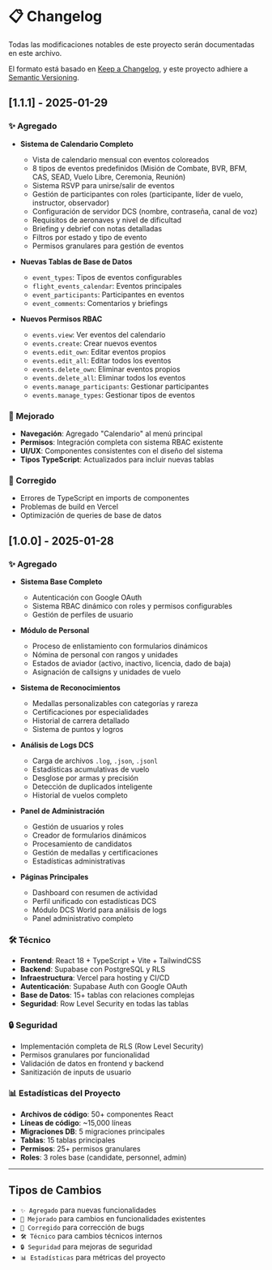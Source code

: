 # 📋 Changelog

Todas las modificaciones notables de este proyecto serán documentadas en este archivo.

El formato está basado en [Keep a Changelog](https://keepachangelog.com/en/1.0.0/),
y este proyecto adhiere a [Semantic Versioning](https://semver.org/spec/v2.0.0.html).

## [1.1.1] - 2025-01-29

### ✨ Agregado
- **Sistema de Calendario Completo**
  - Vista de calendario mensual con eventos coloreados
  - 8 tipos de eventos predefinidos (Misión de Combate, BVR, BFM, CAS, SEAD, Vuelo Libre, Ceremonia, Reunión)
  - Sistema RSVP para unirse/salir de eventos
  - Gestión de participantes con roles (participante, líder de vuelo, instructor, observador)
  - Configuración de servidor DCS (nombre, contraseña, canal de voz)
  - Requisitos de aeronaves y nivel de dificultad
  - Briefing y debrief con notas detalladas
  - Filtros por estado y tipo de evento
  - Permisos granulares para gestión de eventos

- **Nuevas Tablas de Base de Datos**
  - `event_types`: Tipos de eventos configurables
  - `flight_events_calendar`: Eventos principales
  - `event_participants`: Participantes en eventos
  - `event_comments`: Comentarios y briefings

- **Nuevos Permisos RBAC**
  - `events.view`: Ver eventos del calendario
  - `events.create`: Crear nuevos eventos
  - `events.edit_own`: Editar eventos propios
  - `events.edit_all`: Editar todos los eventos
  - `events.delete_own`: Eliminar eventos propios
  - `events.delete_all`: Eliminar todos los eventos
  - `events.manage_participants`: Gestionar participantes
  - `events.manage_types`: Gestionar tipos de eventos

### 🔧 Mejorado
- **Navegación**: Agregado "Calendario" al menú principal
- **Permisos**: Integración completa con sistema RBAC existente
- **UI/UX**: Componentes consistentes con el diseño del sistema
- **Tipos TypeScript**: Actualizados para incluir nuevas tablas

### 🐛 Corregido
- Errores de TypeScript en imports de componentes
- Problemas de build en Vercel
- Optimización de queries de base de datos

## [1.0.0] - 2025-01-28

### ✨ Agregado
- **Sistema Base Completo**
  - Autenticación con Google OAuth
  - Sistema RBAC dinámico con roles y permisos configurables
  - Gestión de perfiles de usuario

- **Módulo de Personal**
  - Proceso de enlistamiento con formularios dinámicos
  - Nómina de personal con rangos y unidades
  - Estados de aviador (activo, inactivo, licencia, dado de baja)
  - Asignación de callsigns y unidades de vuelo

- **Sistema de Reconocimientos**
  - Medallas personalizables con categorías y rareza
  - Certificaciones por especialidades
  - Historial de carrera detallado
  - Sistema de puntos y logros

- **Análisis de Logs DCS**
  - Carga de archivos `.log`, `.json`, `.jsonl`
  - Estadísticas acumulativas de vuelo
  - Desglose por armas y precisión
  - Detección de duplicados inteligente
  - Historial de vuelos completo

- **Panel de Administración**
  - Gestión de usuarios y roles
  - Creador de formularios dinámicos
  - Procesamiento de candidatos
  - Gestión de medallas y certificaciones
  - Estadísticas administrativas

- **Páginas Principales**
  - Dashboard con resumen de actividad
  - Perfil unificado con estadísticas DCS
  - Módulo DCS World para análisis de logs
  - Panel administrativo completo

### 🛠️ Técnico
- **Frontend**: React 18 + TypeScript + Vite + TailwindCSS
- **Backend**: Supabase con PostgreSQL y RLS
- **Infraestructura**: Vercel para hosting y CI/CD
- **Autenticación**: Supabase Auth con Google OAuth
- **Base de Datos**: 15+ tablas con relaciones complejas
- **Seguridad**: Row Level Security en todas las tablas

### 🔒 Seguridad
- Implementación completa de RLS (Row Level Security)
- Permisos granulares por funcionalidad
- Validación de datos en frontend y backend
- Sanitización de inputs de usuario

### 📊 Estadísticas del Proyecto
- **Archivos de código**: 50+ componentes React
- **Líneas de código**: ~15,000 líneas
- **Migraciones DB**: 5 migraciones principales
- **Tablas**: 15 tablas principales
- **Permisos**: 25+ permisos granulares
- **Roles**: 3 roles base (candidate, personnel, admin)

---

## Tipos de Cambios
- `✨ Agregado` para nuevas funcionalidades
- `🔧 Mejorado` para cambios en funcionalidades existentes
- `🐛 Corregido` para corrección de bugs
- `🛠️ Técnico` para cambios técnicos internos
- `🔒 Seguridad` para mejoras de seguridad
- `📊 Estadísticas` para métricas del proyecto
